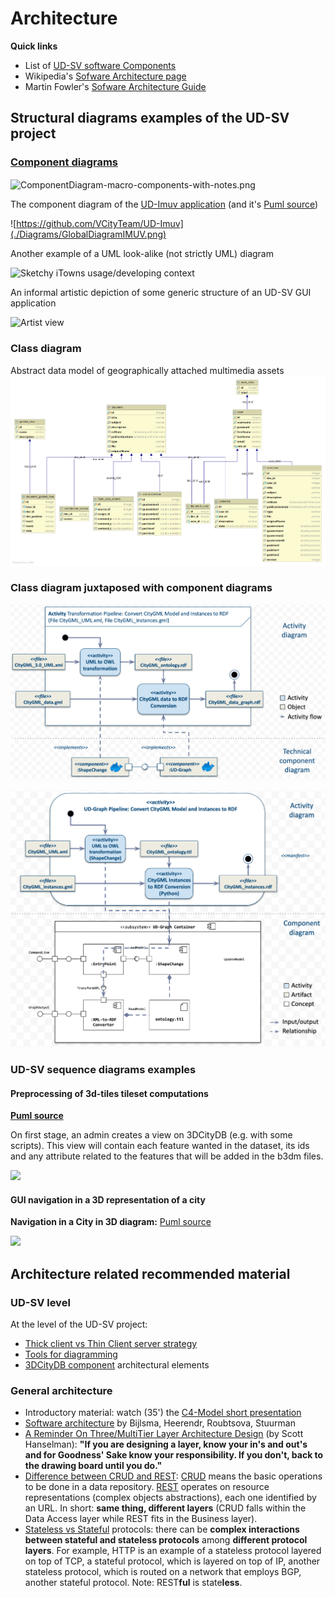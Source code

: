 # Architecture<a name="top"></a>

**Quick links**
 * List of [UD-SV software Components](https://github.com/VCityTeam/UD-SV/tree/master/SoftwareComponents)
 * Wikipedia's [Sofware Architecture page](https://en.wikipedia.org/wiki/Software_architecture)
 * Martin Fowler's [Sofware Architecture Guide](https://martinfowler.com/architecture/)

## Structural diagrams examples of the UD-SV project

### [Component diagrams](https://www.uml-diagrams.org/component-diagrams.html)

<img src="/SoftwareComponents/Diagrams/ComponentDiagram-macro-components-with-notes.png"
     align=center
     alt="ComponentDiagram-macro-components-with-notes.png"
     width="600"
     border="0">
     
The component diagram of the [UD-Imuv application](https://github.com/VCityTeam/UD-Imuv) (and it's [Puml source](./Diagrams/GlobalDiagramIMUV.puml))

![https://github.com/VCityTeam/UD-Imuv](./Diagrams/GlobalDiagramIMUV.png)

Another example of a UML look-alike (not strictly UML) diagram

<img src="Diagrams/OslandiaiTown2Context.png"
     alt="Sketchy iTowns usage/developing  context"
     width="600">

An informal artistic depiction of some generic structure of an UD-SV GUI application

<img src="Diagrams/SoftwareArchitecture.png" alt="Artist view" width="600">

### Class diagram

Abstract data model of geographically attached multimedia assets
![](https://raw.githubusercontent.com/VCityTeam/Spatial-Multimedia-DB/master/doc/img/diagram_api.png)

### Class diagram juxtaposed with component diagrams


![](Pictures/2022_01_28_-_Activity_with_Component_technical_diagram.png)

![](Pictures/2022_01_28_-_Activity_with_Component_diagram.png)

### UD-SV sequence diagrams examples

#### Preprocessing of 3d-tiles tileset computations

**[Puml source](Diagrams/ApplicationSetup.puml)**

On first stage, an admin creates a view on 3DCityDB (e.g. with some scripts). This view will contain each
feature wanted in the dataset, its ids and any attribute related to the features that will be added in the b3dm files.

![](Diagrams/ApplicationSetup.png)

#### GUI navigation in a 3D representation of a city

**Navigation in a City in 3D diagram:** [Puml source](Diagrams/3DNavigation.puml)

![](Diagrams/3DNavigation.png)

## Architecture related recommended material

### UD-SV level

At the level of the UD-SV project:
 * [Thick client vs Thin Client server strategy](./ThickVsThinClientStrategy.md)
 * [Tools for diagramming](/Tools/ToolForDiagramming.md)
 * [3DCityDB component](3DCityDB.md) architectural elements

### General architecture
 * Introductory material: watch (35') the [C4-Model short presentation](https://c4model.com/)
 * [Software architecture](http://ftacademy.org/sites/ftacademy.org/files/materials/fta-m11-soft_arch-pre.pdf) by Bijlsma, Heerendr, Roubtsova, Stuurman
 * [A Reminder On Three/MultiTier Layer Architecture Design](https://www.hanselman.com/blog/AReminderOnThreeMultiTierLayerArchitectureDesignBroughtToYouByMyLateNightFrustrations.aspx) (by Scott Hanselman): **"If you are designing a layer, know your in's and out's and for Goodness' Sake know your responsibility.  If you don't, back to the drawing board until you do."**
 * [Difference between CRUD and REST](https://softwareengineering.stackexchange.com/questions/120716/difference-between-rest-and-crud): [CRUD](https://en.wikipedia.org/wiki/Create,_read,_update_and_delete) means the basic operations to be done in a data repository. [REST](https://en.wikipedia.org/wiki/Representational_state_transfer) operates on resource  representations (complex objects abstractions), each one identified by an URL. In short: **same thing, different layers** (CRUD falls within the Data Access layer while REST fits in the Business layer).
 * [Stateless vs Stateful](https://en.wikipedia.org/wiki/Stateless_protocol) protocols: there can be **complex interactions between stateful and stateless protocols** among **different protocol layers**. For example, HTTP is an example of a stateless protocol layered on top of TCP, a stateful protocol, which is layered on top of IP, another stateless protocol, which is routed on a network that employs BGP, another stateful protocol. Note: REST**ful** is state**less**.
